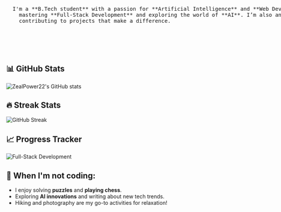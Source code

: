 <div style="display: flex; justify-content: space-between; align-items: center;">
  <div style="flex: 1; text-align: left;">
  <pre>  I'm a **B.Tech student** with a passion for **Artificial Intelligence** and **Web Development**. Currently, I’m working on
    mastering **Full-Stack Development** and exploring the world of **AI**. I’m also an advocate for **open-source** and love 
    contributing to projects that make a difference.</pre>
  </div>
  <div>
    <img src="https://media.tenor.com/w3APLkMuTX0AAAAM/computer-work.gif" alt="Computer Work GIF" width="200"/>
  </div>
</div>


## 📊 GitHub Stats

![ZealPower22's GitHub stats](https://github-readme-stats.vercel.app/api?username=ZealPower22&show_icons=true&count_private=true&theme=radical)        



## 🔥 Streak Stats

![GitHub Streak](https://github-readme-streak-stats.herokuapp.com/?user=ZealPower22&theme=radical)


## 📈 Progress Tracker

![Full-Stack Development](https://img.shields.io/badge/Full--Stack%20Development-60%25-orange)


## 🌟 When I'm not coding:
- I enjoy solving **puzzles** and **playing chess**.
- Exploring **AI innovations** and writing about new tech trends.
- Hiking and photography are my go-to activities for relaxation!

